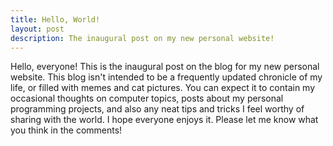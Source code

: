 ```yaml
---
title: Hello, World!
layout: post
description: The inaugural post on my new personal website!
---
```


Hello, everyone!  This is the inaugural post on the blog for my new personal
website.  This blog isn't intended to be a frequently updated chronicle of my
life, or filled with memes and cat pictures.  You can expect it to contain my
occasional thoughts on computer topics, posts about my personal programming
projects, and also any neat tips and tricks I feel worthy of sharing with the
world.  I hope everyone enjoys it.  Please let me know what you think in the
comments!
